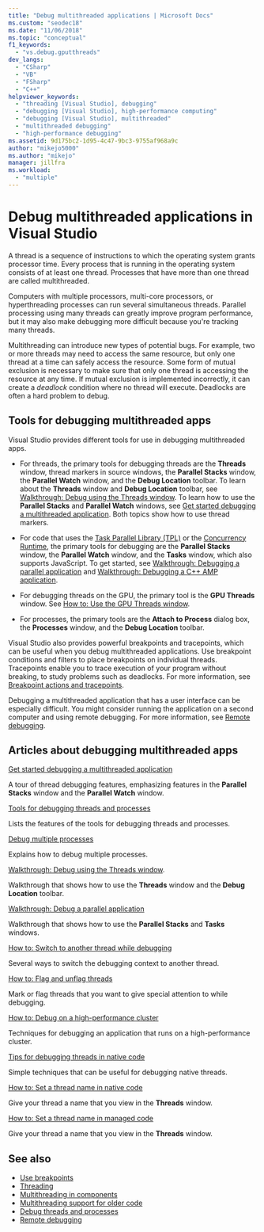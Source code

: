 ```yaml
---
title: "Debug multithreaded applications | Microsoft Docs"
ms.custom: "seodec18"
ms.date: "11/06/2018"
ms.topic: "conceptual"
f1_keywords:
  - "vs.debug.gputthreads"
dev_langs:
  - "CSharp"
  - "VB"
  - "FSharp"
  - "C++"
helpviewer_keywords:
  - "threading [Visual Studio], debugging"
  - "debugging [Visual Studio], high-performance computing"
  - "debugging [Visual Studio], multithreaded"
  - "multithreaded debugging"
  - "high-performance debugging"
ms.assetid: 9d175bc2-1d95-4c47-9bc3-9755af968a9c
author: "mikejo5000"
ms.author: "mikejo"
manager: jillfra
ms.workload:
  - "multiple"
---
```

# Debug multithreaded applications in Visual Studio
A thread is a sequence of instructions to which the operating system grants processor time. Every process that is running in the operating system consists of at least one thread. Processes that have more than one thread are called multithreaded.

Computers with multiple processors, multi-core processors, or hyperthreading processes can run several simultaneous threads. Parallel processing using many threads can greatly improve program performance, but it may also make debugging more difficult because you're tracking many threads.

Multithreading can introduce new types of potential bugs. For example, two or more threads may need to access the same resource, but only one thread at a time can safely access the resource. Some form of mutual exclusion is necessary to make sure that only one thread is accessing the resource at any time. If mutual exclusion is implemented incorrectly, it can create a *deadlock* condition where no thread will execute. Deadlocks are often a hard problem to debug.

## Tools for debugging multithreaded apps

Visual Studio provides different tools for use in debugging multithreaded apps.

- For threads, the primary tools for debugging threads are the **Threads** window, thread markers in source windows, the **Parallel Stacks** window, the **Parallel Watch** window, and the **Debug Location** toolbar. To learn about the **Threads** window and **Debug Location** toolbar, see [Walkthrough: Debug using the Threads window](../debugger/how-to-use-the-threads-window.md). To learn how to use the **Parallel Stacks** and **Parallel Watch** windows, see [Get started debugging a multithreaded application](../debugger/get-started-debugging-multithreaded-apps.md). Both topics show how to use thread markers.

- For code that uses the [Task Parallel Library (TPL)](/dotnet/standard/parallel-programming/task-parallel-library-tpl) or the [Concurrency Runtime](/cpp/parallel/concrt/concurrency-runtime/), the primary tools for debugging are the **Parallel Stacks** window, the **Parallel Watch** window, and the **Tasks** window, which also supports JavaScript. To get started, see [Walkthrough: Debugging a parallel application](../debugger/walkthrough-debugging-a-parallel-application.md) and [Walkthrough: Debugging a C++ AMP application](/cpp/parallel/amp/walkthrough-debugging-a-cpp-amp-application).

- For debugging threads on the GPU, the primary tool is the **GPU Threads** window. See [How to: Use the GPU Threads window](../debugger/how-to-use-the-gpu-threads-window.md).

- For processes, the primary tools are the **Attach to Process** dialog box, the **Processes** window, and the **Debug Location** toolbar.

Visual Studio also provides powerful breakpoints and tracepoints, which can be useful when you debug multithreaded applications. Use breakpoint conditions and filters to place breakpoints on individual threads. Tracepoints enable you to trace execution of your program without breaking, to study problems such as deadlocks. For more information, see [Breakpoint actions and tracepoints](../debugger/using-breakpoints.md#BKMK_Print_to_the_Output_window_with_tracepoints).

Debugging a multithreaded application that has a user interface can be especially difficult. You might consider running the application on a second computer and using remote debugging. For more information, see [Remote debugging](../debugger/remote-debugging.md).

## Articles about debugging multithreaded apps

 [Get started debugging a multithreaded application](../debugger/get-started-debugging-multithreaded-apps.md)

A tour of thread debugging features, emphasizing features in the **Parallel Stacks** window and the **Parallel Watch** window.

 [Tools for debugging threads and processes](../debugger/debug-threads-and-processes.md)

Lists the features of the tools for debugging threads and processes.

 [Debug multiple processes](../debugger/debug-multiple-processes.md)

Explains how to debug multiple processes.

 [Walkthrough: Debug using the Threads window](../debugger/how-to-use-the-threads-window.md).

Walkthrough that shows how to use the **Threads** window and the **Debug Location** toolbar.

 [Walkthrough: Debug a parallel application](../debugger/walkthrough-debugging-a-parallel-application.md)

Walkthrough that shows how to use the **Parallel Stacks** and **Tasks** windows.

 [How to: Switch to another thread while debugging](../debugger/how-to-switch-to-another-thread-while-debugging.md)

Several ways to switch the debugging context to another thread.

 [How to: Flag and unflag threads](../debugger/how-to-flag-and-unflag-threads.md)

Mark or flag threads that you want to give special attention to while debugging.

 [How to: Debug on a high-performance cluster](../debugger/how-to-debug-on-a-high-performance-cluster.md)

Techniques for debugging an application that runs on a high-performance cluster.

 [Tips for debugging threads in native code](../debugger/tips-for-debugging-threads-in-native-code.md)

Simple techniques that can be useful for debugging native threads.

 [How to: Set a thread name in native code](../debugger/how-to-set-a-thread-name-in-native-code.md)

Give your thread a name that you view in the **Threads** window.

 [How to: Set a thread name in managed code](../debugger/how-to-set-a-thread-name-in-managed-code.md)

Give your thread a name that you view in the **Threads** window.

## See also

- [Use breakpoints](../debugger/using-breakpoints.md)
- [Threading](/dotnet/standard/threading/index)
- [Multithreading in components](https://msdn.microsoft.com/Library/2fc31e68-fb71-4544-b654-0ce720478779)
- [Multithreading support for older code](/cpp/parallel/multithreading-support-for-older-code-visual-cpp)
- [Debug threads and processes](../debugger/debug-threads-and-processes.md)
- [Remote debugging](../debugger/remote-debugging.md)